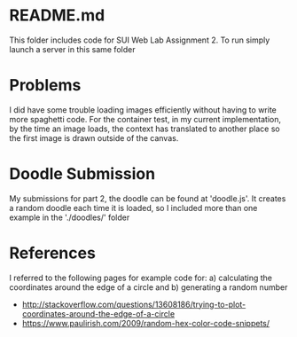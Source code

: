 README.md
======

This folder includes code for SUI Web Lab Assignment 2. To run simply launch a server in this same folder

# Problems

I did have some trouble loading images efficiently without having to write more spaghetti code. For the container test, in my current implementation, by the time an image loads, the context has translated to another place so the first image is drawn outside of the canvas. 

# Doodle Submission

My submissions for part 2, the doodle can be found at 'doodle.js'. It creates a random doodle each time it is loaded, so I included more than one example in the './doodles/' folder

# References

I referred to the following pages for example code for: a) calculating the coordinates around the edge of a circle and b) generating a random number

* http://stackoverflow.com/questions/13608186/trying-to-plot-coordinates-around-the-edge-of-a-circle
* https://www.paulirish.com/2009/random-hex-color-code-snippets/
